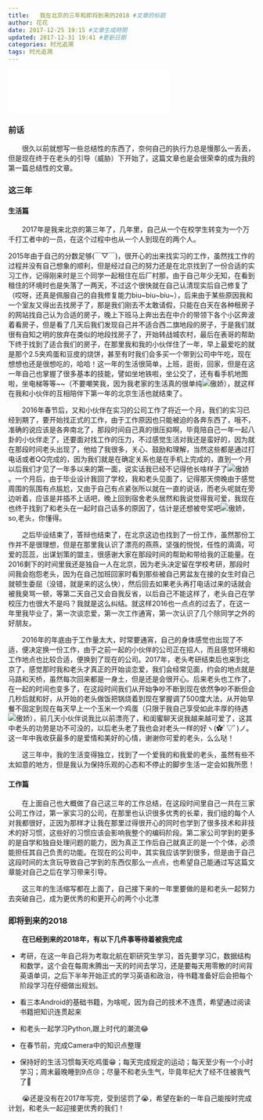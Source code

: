 ```yaml
---
title:   我在北京的三年和即将到来的2018 #文章的标题
author: 花花
date: 2017-12-25 19:15 #文章生成時間
updated: 2017-12-31 19:41 #更新日期
categories: 时光追溯
tags: 时光追溯
---
```


<iframe frameborder="no" border="0" marginwidth="0" marginheight="0" width=330 height=86 src="//music.163.com/outchain/player?type=2&id=28815250&auto=1&height=66"></iframe>

### 前话
&emsp;&emsp;很久以前就想写一些总结性的东西了，奈何自己的执行力总是慢那么一丢丢，但是现在终于在老头的引导（威胁）下开始了，这篇文章也是会很荣幸的成为我的第一篇总结性的文章。

### 这三年

#### 生活篇
&emsp;&emsp;2017年是我来北京的第三年了，几年里，自己从一个在校学生转变为一个万千打工者中的一员，在这个过程中也从一个人到现在的两个人。

2015年由于自己的分数足够(￣▽￣)，很开心的出来找实习的工作，虽然找工作的过程并没有自己想象的顺利，但是经过自己的努力还是在北京找到了一份合适的实习工作，记得刚来时是三个同学一起租住在后厂村那，由于自己年少无知，在看到租住的环境时也是失落了一两天，不过这个很快就在自己认清现实后自己修复了（哎呀，还真是佩服自己的自我修复能力biu~biu~biu~），后来由于某些原因我和一个室友又得出去找房子了，那是我们刚去不太敢请假，只能在白天在各种租房子的网站找自己认为合适的房子，晚上下班马上奔出去在中介的带领下各个小区奔波着看房子，但是看了几天后我们发现自己并不适合西二旗地段的房子，于是我们就很有自知之明的放弃在类似的地段找房子了，开始转战城农村，最后在表哥的帮助下终于找到了适合我们的房子，在那里我和我的小伙伴住了一年，早上最爱吃的就是那个2.5夹鸡蛋和豆皮的烧饼，甚至有时我们会多买一个带到公司中午吃，现在想想也还是很想吃的，哈哈！这一年的生活很简单，上班，逛街，回家，但是在这一年自己也掌握了很多基本的技能，譬如坐地铁啦，坐公交了，还有看手机地图啦，坐电梯等等~~（不要嘲笑我，因为我老家的生活真的很单纯![傲娇](http://p1q9eyoe7.bkt.clouddn.com/14.gif)），就这样在我和小伙伴的互相陪伴下第一年的北京生活也就结束了。

&emsp;&emsp;2016年春节后，又和小伙伴在实习的公司工作了将近一个月，我们的实习已经到期了，要开始找正式的工作，由于工作原因也只能被迫的各奔东西了，哦不，准确的说应该是各奔南北了，那段时间自己真的很压抑啊，毕竟陪自己一年一起八卦的小伙伴走了，还要面对找工作的压力，不过感觉生活对我还是蛮好的，因为就在那段时间老头出现了，他给了我很多，关心、鼓励和理解，当然这些都是通过打电话或者QQ完成的，因为我们就是在确定关系也是在手机上完成的，直到一个月以后我们才见了一年多以来的第一面，说实话我已经不记得他长啥样子了![傲娇](http://p1q9eyoe7.bkt.clouddn.com/66.gif)。一个月后，由于毕业设计我回了学校，我和老头见面了，记得那天傍晚由于感觉周围的氛围有点尴尬，又由于自己有点紧张所以就在一直的说话，而老头呢就在旁边听着，应该是并插不上话吧，晚上回到宿舍老头居然和我说觉得我可爱，我现在也终于找到了和老头在一起时自己话多的原因了，估计是还想被夸奖吧![傲娇](http://p1q9eyoe7.bkt.clouddn.com/27.gif)，so,老头，你懂得。

&emsp;&emsp;之后毕设结束了，答辩也结束了，在北京这边也找到了一份工作，虽然那份工作并不是很理想，但是在那里我认识了漂亮的燕燕，坚强的悦悦，任性的滴滴，可爱的蕊蕊，出谋划策的盟主，很感谢大家在那段时间的帮助和带给我的正能量。在2016剩下的时间里我还是独自一人在北京，因为老头决定留在学校考研，那段时间我会抱怨老头，因为在自己加班回家时看到那些被自己男盆友在接的女生时自己就顿生委屈（没错，就是来的这么快），然后回去如果老头再打电话过来的话就会被我臭骂一顿，等第二天自己又会自我反省，以后自己不能这样了，老头自己在学校压力也很大不是吗？我就是这么纠结。就这样2016也一点点的过去了，在这一年里我毕业了，第一次谈恋爱，第一次工作通宵，第一次认识了几个除同学之外的好朋友。

&emsp;&emsp;2016年的年底由于工作量太大，时常要通宵，自己的身体感觉也出现了不适，便决定换一份工作，由于之前一起的小伙伴的公司正在招人，而且感觉环境和工作地点也比较合适，便换到了现在的公司。2017年，老头考研结束后也来到北京了，感觉那时我和老头才真正的开始谈恋爱，我们会经常见面，约会的地点就是马路和天桥，虽然每次回来都是一身土，但是还是会很开心。后来老头也工作了，在一起的时间也变多了，在这段时间我们从开始争吵不断到现在依然争吵不断但会几秒后就和好，从开始的老头做饭把锅烧着到现在掌握调了500度大法，从开始早餐不固定到现在每天早上一个玉米一个鸡蛋（只限于我自己享受如此丰厚的待遇![傲娇](http://p1q9eyoe7.bkt.clouddn.com/67.gif)），前几天小伙伴说我比以前漂亮了，和闺蜜聊天说我越来越可爱了，这其中老头的功劳是功不可没的，以后老头老了我也会对老头一样的好ヽ(✿ﾟ▽ﾟ)ノ。这一年中我收获最多的是爱情和美好的心情，谢谢你可爱的老头，么么哒！

&emsp;&emsp;这三年中，我的生活变得独立，找到了一个爱我的和我爱的老头，虽然有些不太如意的地方，但是我认为保持乐观的心态和不停止的脚步生活一定会如我所愿！

#### 工作篇

&emsp;&emsp;在上面自己也大概做了自己这三年的工作总结，在这段时间里自己一共在三家公司工作过，第一家实习的公司，在那里也认识很多优秀的长辈，我们组的每个人对我都很好，正因为那样才让我在那里过得很开心的同时也学到了很多技术和非技术的好习惯，这些好的习惯应该会影响我整个的编码阶段。第二家公司学到的更多的是自学和独自处理问题的能力，因为真正工作后自己就真正的是一个个体，必须能担任其自己负责的功能。在现在的公司中，其实我应该学到很多，但是由于自己这段时间的太贪玩导致自己学到的东西仅那么一点点，也希望自己能通过写这篇文章能对自己之后在学习带来引导。

&emsp;&emsp;这三年的生活缩写都在上面了，自己接下来的一年里要做的是和老头一起努力去突破自己，成为更优秀的和更开心的两个小北漂


### 即将到来的2018

&emsp;&emsp;**在已经到来的2018年，有以下几件事等待着被我完成**

* 考研，在这一年自己将为考取北航在职研究生学习，首先要学习C，数据结构和数学，这个会在每周末腾出一天的时间去学习，还是要每天用零散的时间背英语单词，之后下半年开始正式的学习英语和政治，待书籍准备好后会把每个阶段学习在仔细做出规划。

* 看三本Android的基础书籍，为啥呢，因为自己的技术不连贯，希望通过阅读书籍把知识连贯起来

* 和老头一起学习Python,跟上时代的潮流😂

* 在春节前，完成Camera中的知识点整理

* 保持好的生活习惯每天吃鸡蛋😁；每天完成规定的运动；每天至少有一个小时学习；周末最晚睡到9点😢；尽量不和老头生气，毕竟年纪大了经不住被我气了👴

&emsp;&emsp;😭还是没有在2017年写完，受到惩罚了😭，希望在新的一年自己能按时完成计划，和老头一起迎接更优秀的我们！
